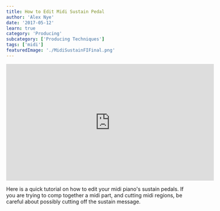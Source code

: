 ```yaml
---
title: How to Edit Midi Sustain Pedal
author: 'Alex Nye'
date: '2017-05-12'
learn: true
category: 'Producing'
subcategory: ['Producing Techniques']
tags: ['midi']
featuredImage: './MidiSustainFIFinal.png' 
---
```


<iframe src="https://www.youtube.com/embed/pa_8N7Hp_JA?ecver=1" width="560" height="315" frameborder="0" allowfullscreen="allowfullscreen"></iframe>

Here is a quick tutorial on how to edit your midi piano's sustain pedals. If you are trying to comp together a midi part, and cutting midi regions, be careful about possibly cutting off the sustain message.
